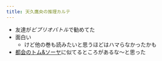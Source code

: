 ```yaml
---
title: 天久鷹央の推理カルテ
---
```


* 友達が*ビブリオバトル*で勧めてた
* 面白い
  * けど他の巻も読みたいと思うほどはハマらなかったかも
* [都会のトム&ソーヤ](%E9%83%BD%E4%BC%9A%E3%81%AE%E3%83%88%E3%83%A0&%E3%82%BD%E3%83%BC%E3%83%A4.md)に似てるところがあるな〜と思った
